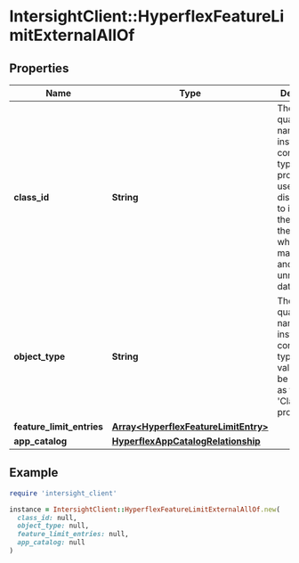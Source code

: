 # IntersightClient::HyperflexFeatureLimitExternalAllOf

## Properties

| Name | Type | Description | Notes |
| ---- | ---- | ----------- | ----- |
| **class_id** | **String** | The fully-qualified name of the instantiated, concrete type. This property is used as a discriminator to identify the type of the payload when marshaling and unmarshaling data. | [default to &#39;hyperflex.FeatureLimitExternal&#39;] |
| **object_type** | **String** | The fully-qualified name of the instantiated, concrete type. The value should be the same as the &#39;ClassId&#39; property. | [default to &#39;hyperflex.FeatureLimitExternal&#39;] |
| **feature_limit_entries** | [**Array&lt;HyperflexFeatureLimitEntry&gt;**](HyperflexFeatureLimitEntry.md) |  | [optional] |
| **app_catalog** | [**HyperflexAppCatalogRelationship**](HyperflexAppCatalogRelationship.md) |  | [optional] |

## Example

```ruby
require 'intersight_client'

instance = IntersightClient::HyperflexFeatureLimitExternalAllOf.new(
  class_id: null,
  object_type: null,
  feature_limit_entries: null,
  app_catalog: null
)
```

